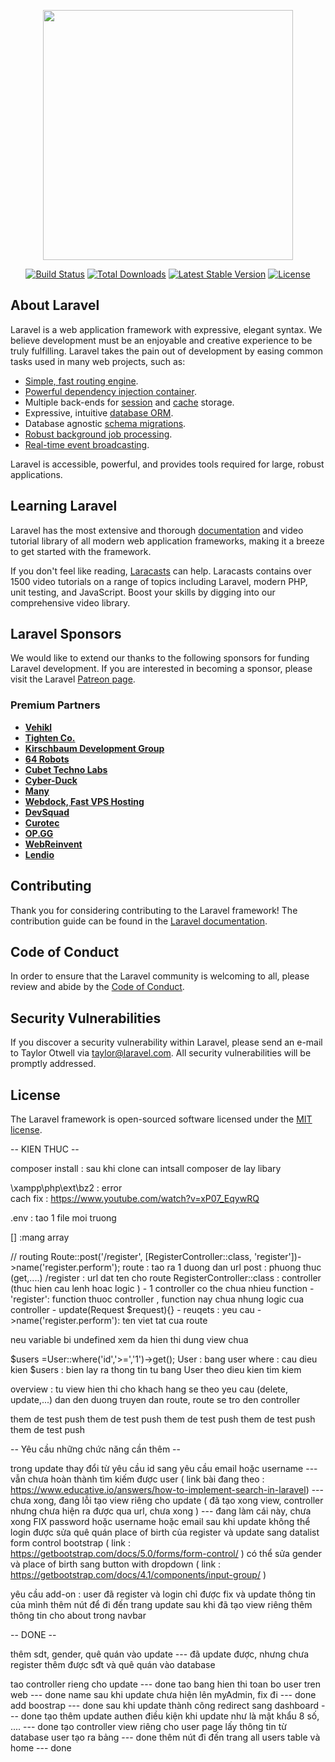 <p align="center"><a href="https://laravel.com" target="_blank"><img src="https://raw.githubusercontent.com/laravel/art/master/logo-lockup/5%20SVG/2%20CMYK/1%20Full%20Color/laravel-logolockup-cmyk-red.svg" width="400"></a></p>

<p align="center">
<a href="https://travis-ci.org/laravel/framework"><img src="https://travis-ci.org/laravel/framework.svg" alt="Build Status"></a>
<a href="https://packagist.org/packages/laravel/framework"><img src="https://img.shields.io/packagist/dt/laravel/framework" alt="Total Downloads"></a>
<a href="https://packagist.org/packages/laravel/framework"><img src="https://img.shields.io/packagist/v/laravel/framework" alt="Latest Stable Version"></a>
<a href="https://packagist.org/packages/laravel/framework"><img src="https://img.shields.io/packagist/l/laravel/framework" alt="License"></a>
</p>

## About Laravel

Laravel is a web application framework with expressive, elegant syntax. We believe development must be an enjoyable and creative experience to be truly fulfilling. Laravel takes the pain out of development by easing common tasks used in many web projects, such as:

- [Simple, fast routing engine](https://laravel.com/docs/routing).
- [Powerful dependency injection container](https://laravel.com/docs/container).
- Multiple back-ends for [session](https://laravel.com/docs/session) and [cache](https://laravel.com/docs/cache) storage.
- Expressive, intuitive [database ORM](https://laravel.com/docs/eloquent).
- Database agnostic [schema migrations](https://laravel.com/docs/migrations).
- [Robust background job processing](https://laravel.com/docs/queues).
- [Real-time event broadcasting](https://laravel.com/docs/broadcasting).

Laravel is accessible, powerful, and provides tools required for large, robust applications.

## Learning Laravel

Laravel has the most extensive and thorough [documentation](https://laravel.com/docs) and video tutorial library of all modern web application frameworks, making it a breeze to get started with the framework.

If you don't feel like reading, [Laracasts](https://laracasts.com) can help. Laracasts contains over 1500 video tutorials on a range of topics including Laravel, modern PHP, unit testing, and JavaScript. Boost your skills by digging into our comprehensive video library.

## Laravel Sponsors

We would like to extend our thanks to the following sponsors for funding Laravel development. If you are interested in becoming a sponsor, please visit the Laravel [Patreon page](https://patreon.com/taylorotwell).

### Premium Partners

- **[Vehikl](https://vehikl.com/)**
- **[Tighten Co.](https://tighten.co)**
- **[Kirschbaum Development Group](https://kirschbaumdevelopment.com)**
- **[64 Robots](https://64robots.com)**
- **[Cubet Techno Labs](https://cubettech.com)**
- **[Cyber-Duck](https://cyber-duck.co.uk)**
- **[Many](https://www.many.co.uk)**
- **[Webdock, Fast VPS Hosting](https://www.webdock.io/en)**
- **[DevSquad](https://devsquad.com)**
- **[Curotec](https://www.curotec.com/services/technologies/laravel/)**
- **[OP.GG](https://op.gg)**
- **[WebReinvent](https://webreinvent.com/?utm_source=laravel&utm_medium=github&utm_campaign=patreon-sponsors)**
- **[Lendio](https://lendio.com)**

## Contributing

Thank you for considering contributing to the Laravel framework! The contribution guide can be found in the [Laravel documentation](https://laravel.com/docs/contributions).

## Code of Conduct

In order to ensure that the Laravel community is welcoming to all, please review and abide by the [Code of Conduct](https://laravel.com/docs/contributions#code-of-conduct).

## Security Vulnerabilities

If you discover a security vulnerability within Laravel, please send an e-mail to Taylor Otwell via [taylor@laravel.com](mailto:taylor@laravel.com). All security vulnerabilities will be promptly addressed.

## License

The Laravel framework is open-sourced software licensed under the [MIT license](https://opensource.org/licenses/MIT).





-- KIEN THUC --

composer install : sau khi clone can intsall composer de lay libary

 \xampp\php\ext\bz2 : error  
cach fix : https://www.youtube.com/watch?v=xP07_EqywRQ

.env : tao 1 file moi truong 

[] :mang array

// routing
Route::post('/register', [RegisterController::class, 'register'])->name('register.perform');
route : tao ra 1 duong dan url
post : phuong thuc (get,....)
/register : url dat ten cho route
RegisterController::class : controller (thuc hien cau lenh hoac logic )
	- 1 controller co the chua nhieu function
	- 
'register': function thuoc controller , function nay chua nhung logic cua controller
	- update(Request $request){}
		- reuqets : yeu cau 
->name('register.perform'): ten viet tat cua route 

neu variable bi undefined xem da hien thi dung view chua

$users =User::where('id','>=','1')->get();
User : bang user
where : cau dieu kien
$users : bien lay ra thong tin tu bang User theo dieu kien tim kiem 

overview : tu view hien thi cho khach hang se theo yeu cau (delete, update,...) dan den duong truyen dan route, route se tro den controller


them de test push
them de test push
them de test push
them de test push
them de test push




-- Yêu cầu những chức năng cần thêm -- 

trong update thay đổi từ yêu cầu id sang yêu cầu email hoặc username  ---  vẫn chưa hoàn thành
tìm kiếm được user ( link bài đang theo : https://www.educative.io/answers/how-to-implement-search-in-laravel) --- chưa xong, đang lỗi
tạo view riêng cho update ( đã tạo xong view, controller nhưng chưa hiện ra được qua url, chưa xong )  --- đang làm cái này, chưa xong
FIX password hoặc username hoặc email sau khi update không thể login được
sửa quê quán place of birth của register và update sang datalist form control bootstrap ( link : https://getbootstrap.com/docs/5.0/forms/form-control/ )
có thể sửa gender và place of birth sang button with dropdown ( link : https://getbootstrap.com/docs/4.1/components/input-group/ )




yêu cầu add-on :
user đã register và login chỉ được fix và update thông tin của mình
thêm nút để đi đến trang update sau khi đã tạo view riêng
thêm thông tin cho about trong navbar



-- DONE -- 

thêm sdt, gender, quê quán vào update   --- đã update được, nhưng chưa register thêm được sđt và quê quán vào database


tao controller rieng cho update  --- done
tao bang hien thi toan bo user tren web --- done
name sau khi update chưa hiện lên myAdmin, fix đi  --- done
add boostrap  --- done
sau khi update thành công redirect sang dashboard  --- done
tạo thêm update authen điều kiện khi update như là mật khẩu 8 số, ....  --- done
tạo controller view riêng cho user page lấy thông tin từ database user tạo ra bảng   ---  done
thêm nút đi đến trang all users table và home  --- done









